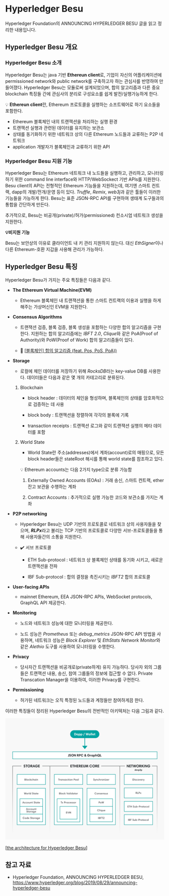 # Hyperledger Besu



Hyperledger Foundation의 ANNOUNCING HYPERLEDGER BESU 글을 읽고 정리한 내용입니다.



## Hyperledger Besu 개요



### Hyperledger Besu 소개

Hyperledger Besu는 java 기반 **Ethereun client**로, 기업이 자신의 어플리케이션에 permissioned network와 public network를 구축하고자 하는 관심사를 반영하여 만들어졌다. Hyperledger Besu는 모듈로써 설계되었으며, 합의 알고리즘과 다른 중요 blockchain 특징들 간에 관심사의 분리로 구성요소를 쉽게 발전/실행가능하게 한다.



:bulb: **Ethereun client**란, Ethereum 프로토콜을 실행하는 소프트웨어로 하기 요소들을 포함한다.

- Ethereum 블록체인 내의 트랜잭션을 처리하는 실행 환경
- 트랜잭션 실행과 관련된 데이터를 유지하는 보관소
- 상태를 동기화하기 위한 네트워크 상의 다른 Ethereum 노드들과 교류하는 P2P 네트워크
- application 개발자가 블록체인과 교류하기 위한 API



### Hyperledger Besu 지원 기능

Hyperledger Besu는 Ethereum 네트워크 내 노드들을 실행하고, 관리하고, 모니터링하기 위한 command line interface와 HTTP/WebSockect 기반 APIs를 지원한다. Besu client의 API는 전형적인 Ethereum 기능들을 지원하는데, 여기엔 스마트 컨트랙, dapp의 개발/전개/운영 등이 있다. *Truffle*, *Remix*, *web3j*과 같은 툴들이 이러한 기능들을 가능하게 한다. Besu는 표준 JSON-RPC API를 구현하여 생태계 도구들과의 통합을 간단하게 만든다. 

추가적으로, Besu는 비공개(private)/허가(permissioned) 컨소시엄 네트워크 생성을 지원한다. 

**:bulb:비지원 기능**

Besu는 보안상의 이유로 클라이언트 내 키 관리 지원하지 않는다. 대신 *EthSigner*이나 다른 Ethereum-호환 지갑을 사용해 관리가 가능하다. 



## Hyperledger Besu 특징

Hyperledger Besu가 가지는 주요 특징들은 다음과 같다.



- **The Ethereum Virtual Machine(EVM)**
  - Ethereum 블록체인 내 트랜잭션을 통한 스마트 컨트랙의 이용과 실행을 하게 해주는 가상머신인 EVM을 지원한다.

- **Consensus Algorithms**

  - 트랜잭션 검증, 블록 검증, 블록 생성을 포함하는 다양한 합의 알고리즘을 구현한다. 지원하는 합의 알고리즘에는 *IBFT 2.0*, *Clique*와 같은 PoA(Proof of Authority)와 PoW(Proof of Work) 합의 알고리즘들이 있다.

  - :memo: [[블록체인] 합의 알고리즘 (feat. Pos, PoS, PoA))](https://dev-ote.tistory.com/36)

- **Storage**

  - 로컬에 체인 데이터를 저장하기 위해 *RocksDB*라는 key-value DB를 사용한다. 데이터들은 다음과 같은 몇 개의 카테고리로 분류된다.

  1. Blockchain

     - block header : 데이터의 체인을 형성하며, 블록체인의 상태를 암호화적으로 검증하는 데 사용

     - block body : 트랜잭션을 정렬하여 각각의 블록에 기록

     - transaction receipts : 트랜잭션 로그와 같이 트랜잭션 실행의 메타 데이터를 포함

  2. World State

     - World State란 주소(addresses)에서 계좌(account)로의 매핑으로, 모든 block header들은 stateRoot 해시를 통해 world state를 참조하고 있다. 

     :bulb: Ethereum accounts는 다음 2가지 type으로 분류 가능함

     1. Externally Owned Accounts (EOAs) : 거래 송신, 스마트 컨트랙, ether 잔고 보관을 수행하는 계좌

     2. Contract Accounts : 추가적으로 실행 가능한 코드와 보관소를 가지는 계좌

- **P2P networking**

  - Hyperledger Besu는 UDP 기반의 프로토콜로 네트워크 상의 사용자들을 찾으며, ***RLPx***라고 불리는 TCP 기반의 프로토콜로 다양한 서브-프로토콜들을 통해 사용자들간의 소통을 지원한다. 

  - :heavy_check_mark: 서브 프로토콜

    - ETH Sub-protocol : 네트워크 상 블록체인 상태를 동기화 시키고, 새로운 트랜잭션을 전파

    - IBF Sub-protocol : 합의 결정을 촉진시키는 *IBFT2* 합의 프로토콜

- **User-facing APIs**
  - mainnet Ethereum, EEA JSON-RPC APIs, WebSocket protocols, GraphQL API 제공한다.

- **Monitoring**

  - 노드와 네트워크 성능에 대한 모니터링을 제공한다.

  - 노드 성능은 *Prometheus* 또는 *debug_metrics* JSON-RPC API 방법을 사용하며, 네트워크 성능은 *Block Explorer* 및 *EthStats Network Monitor*와 같은 *Alethio* 도구를 사용하여 모니터링을 수행한다.

- **Privacy**
  - 당사자간 트랜잭션을 비공개로(private하게) 유지 가능하다. 당사자 외의 그룹들은 트랜잭션 내용, 송신, 참여 그룹들의 정보에 접근할 수 없다. Private Transcation Manager을 이용하여, 이러한 Privacy를 구현한다. 

- **Permissioning**
  - 허가된 네트워크는 오직 특정된 노드들과 계정들만 참여하게끔 한다.





이러한 특징들이 정리된 Hyperledger Besu의 전반적인 아키텍처는 다음 그림과 같다.

![image-20240129085450290](05.hyperleger_besu.assets/image-20240129085450290.png)

[[the architecture for Hyperledger Besu](https://www.hyperledger.org/hubfs/Imported_Blog_Media/mxQGM4M12WqO4bC3bh_NcGLkPgQx_6jNdv3NLo-UElZd3rdvCxokjxsPrk-vxo4k-kvPM8JmXwfpDPfa3TtKbEQnx8a_jTVRP3UWkCxBOwUyAqIzUWuMSCMnlrcLSSqqZ6KAzihJ.png)]







## 참고 자료

- Hyperledger Foundation, ANNOUNCING HYPERLEDGER BESU, https://www.hyperledger.org/blog/2019/08/29/announcing-hyperledger-besu













